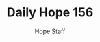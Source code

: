 ---
image: /assets/img/daily-hope-default-artwork.png
title: Daily Hope 156
number: 156
categories:
  - Daily Hope
author: Hope Staff
notes: Daily Hope 156
embed: >-
  <iframe style="border-radius:12px" src="https://open.spotify.com/embed/episode/3dnc5gxDhbN2vwaVYYKGIs?utm_source=generator" width="100%" height="352" frameBorder="0" allowfullscreen="" allow="autoplay; clipboard-write; encrypted-media; fullscreen; picture-in-picture" loading="lazy"></iframe>
---